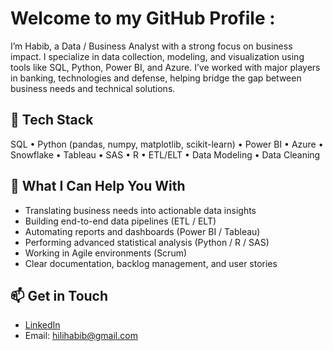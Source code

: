 # Welcome to my GitHub Profile :

I’m Habib, a Data / Business Analyst with a strong focus on business impact. 
I specialize in data collection, modeling, and visualization using tools like SQL, Python, Power BI, and Azure. 
I’ve worked with major players in banking, technologies and defense, helping bridge the gap between business needs and technical solutions.

## 🔧 Tech Stack  
SQL • Python (pandas, numpy, matplotlib, scikit-learn) • Power BI • Azure • Snowflake • Tableau • SAS • R • ETL/ELT • Data Modeling • Data Cleaning

## 📌 What I Can Help You With  
- Translating business needs into actionable data insights  
- Building end-to-end data pipelines (ETL / ELT)  
- Automating reports and dashboards (Power BI / Tableau)  
- Performing advanced statistical analysis (Python / R / SAS)  
- Working in Agile environments (Scrum)  
- Clear documentation, backlog management, and user stories  

## 📫 Get in Touch
- [LinkedIn](https://www.linkedin.com/in/habib-hili/)  
- Email: hilihabib@gmail.com
